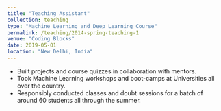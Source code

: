 ```yaml
---
title: "Teaching Assistant"
collection: teaching
type: "Machine Learning and Deep Learning Course"
permalink: /teaching/2014-spring-teaching-1
venue: "Coding Blocks"
date: 2019-05-01
location: "New Delhi, India"
---
```


- Built projects and course quizzes in collaboration with mentors.
- Took Machine Learning workshops and boot-camps at Universities all over
the country.
- Responsibly conducted classes and doubt sessions for a batch of around 60
students all through the summer.
